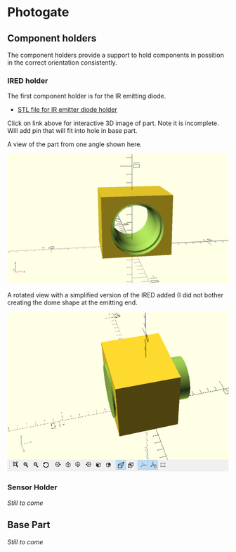 # Photogate

## Component holders

The component holders provide a support to hold components in possition in the correct orientation consistently.

### IRED holder

The first component holder is for the IR emitting diode.

* [STL file for IR emitter diode holder](IRED-holder.stl)

Click on link above for interactive 3D image of part. Note it is incomplete. Will add pin that will fit into hole in base part.

A view of the part from one angle shown here.

![](images/ired-holder.png)

A rotated view with a simplified version of the IRED added (I did not bother creating the dome shape at the emitting end.

![](images/ired-holder-TT.png)


### Sensor Holder

*Still to come*

## Base Part

*Still to come*
